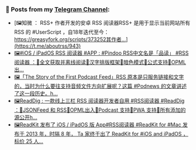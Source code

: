 ### 📰 Posts from my [Telegram Channel](https://t.me/s/aboutrss):
<!-- BLOG-POST-LIST:START -->
- [🖼知微 ： RSS+ 作者开发的安卓 RSS 阅读器RSS+ 是用于显示当前网站所有 RSS 的 #UserScript ，自18年迭代至今：https://greasyfork.org/scripts/373252其作者...](https://t.me/aboutrss/943)
- [🖼#iOS / iPadOS RSS 阅读器 #APP : #Pindoo RSS中文名是「品读」 #RSS阅读器 ：🔸全文获取并离线阅读🔸汉字排版框架🔸暗色模式🔸公式支持🔸OPML出...](https://t.me/aboutrss/942)
- [🖼「The Story of the First Podcast Feed」RSS 原本是只服务链接和文字的，当时为什么要往支持音频文件方向扩展呢？这篇 #Podnews 的文章讲述了这一段历史。h...](https://t.me/aboutrss/941)
- [🖼ReadDig : 一款线上三栏 RSS 阅读器开发者自用 #RSS阅读器 #ReadDig ：🔸JSONFeed 和 RSS🔸OPML出入🔸Podcast 支持🔸PWA 支持🔸所有添加的源公开h...](https://t.me/aboutrss/940)
- [🖼ReadKit 发布了 iOS / iPadOS 版 App#RSS阅读器 #ReadKit for #Mac 发布于 2013 年，时隔 8 年， Ta 家终于出了 ReadKit for #iOS and iPadOS ，标价 25 人...](https://t.me/aboutrss/939)
<!-- BLOG-POST-LIST:END -->

<!--
**AboutRSS/AboutRSS** is a ✨ _special_ ✨ repository because its `README.md` (this file) appears on your GitHub profile.

Here are some ideas to get you started:

- 🔭 I’m currently working on ...
- 🌱 I’m currently learning ...
- 👯 I’m looking to collaborate on ...
- 🤔 I’m looking for help with ...
- 💬 Ask me about ...
- 📫 How to reach me: ...
- 😄 Pronouns: ...
- ⚡ Fun fact: ...
-->
